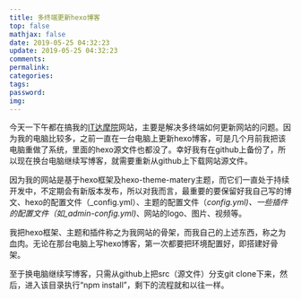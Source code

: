 ```yaml
---
title: 多终端更新hexo博客
top: false
mathjax: false
date: 2019-05-25 04:32:23
update: 2019-05-25 04:32:23
comments:
permalink:
categories:
tags:
password:
img:
---
```


今天一下午都在搞我的[IT达摩院](www.itdamo.org)网站，主要是解决多终端如何更新网站的问题。因为我的电脑比较多，之前一直在一台电脑上更新hexo博客，可是几个月前我把该电脑重做了系统，里面的hexo源文件也都没了。幸好我有在github上备份了，所以现在换台电脑继续写博客，就需要重新从github上下载网站源文件。

因为我的网站是基于hexo框架及hexo-theme-matery主题，而它们一直处于持续开发中，不定期会有新版本发布，所以对我而言，最重要的要保留好我自己写的博文、hexo的配置文件（_config.yml）、主题的配置文件（_config.yml)、一些插件的配置文件（如_admin-config.yml)_、网站的logo、图片、视频等。

我把hexo框架、主题和插件称之为我网站的骨架，而我自己的上述东西，称之为血肉。无论在那台电脑上写hexo博客，第一次都要把环境配置好，即搭建好骨架。

至于换电脑继续写博客，只需从github上把src（源文件）分支git clone下来，然后，进入该目录执行“npm install”，剩下的流程就和以往一样。